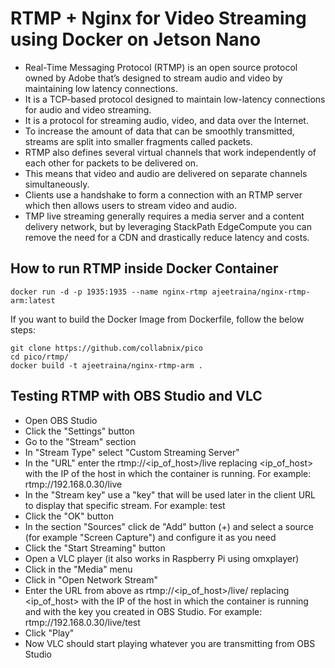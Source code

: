 # RTMP + Nginx for Video Streaming using Docker on Jetson Nano

- Real-Time Messaging Protocol (RTMP) is an open source protocol owned by Adobe that’s designed to stream audio and video by maintaining low latency connections.
- It is a TCP-based protocol designed to maintain low-latency connections for audio and video streaming. 
- It is a protocol for streaming audio, video, and data over the Internet.
- To increase the amount of data that can be smoothly transmitted, streams are split into smaller fragments called packets. 
- RTMP also defines several virtual channels that work independently of each other for packets to be delivered on. 
- This means that video and audio are delivered on separate channels simultaneously.
- Clients use a handshake to form a connection with an RTMP server which then allows users to stream video and audio.
- TMP live streaming generally requires a media server and a content delivery network, but by leveraging StackPath EdgeCompute you can remove the need for a CDN and drastically reduce latency and costs.


## How to run RTMP inside Docker Container

```
docker run -d -p 1935:1935 --name nginx-rtmp ajeetraina/nginx-rtmp-arm:latest
```

If you want to build the Docker Image from Dockerfile, follow the below steps:

```
git clone https://github.com/collabnix/pico
cd pico/rtmp/
docker build -t ajeetraina/nginx-rtmp-arm .
```

## Testing RTMP with OBS Studio and VLC

- Open OBS Studio
- Click the "Settings" button
- Go to the "Stream" section
- In "Stream Type" select "Custom Streaming Server"
- In the "URL" enter the rtmp://<ip_of_host>/live replacing <ip_of_host> with the IP of the host in which the container is running. For example: rtmp://192.168.0.30/live
- In the "Stream key" use a "key" that will be used later in the client URL to display that specific stream. For example: test
- Click the "OK" button
- In the section "Sources" click de "Add" button (+) and select a source (for example "Screen Capture") and configure it as you need
- Click the "Start Streaming" button
- Open a VLC player (it also works in Raspberry Pi using omxplayer)
- Click in the "Media" menu
- Click in "Open Network Stream"
- Enter the URL from above as rtmp://<ip_of_host>/live/<key> replacing <ip_of_host> with the IP of the host in which the container is running and <key> with the key you created in OBS Studio. For example: rtmp://192.168.0.30/live/test
- Click "Play"
- Now VLC should start playing whatever you are transmitting from OBS Studio
